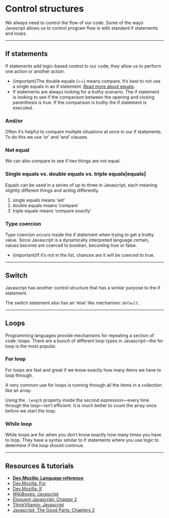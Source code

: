 # Control structures

We always need to control the flow of our code. Some of the ways Javascipt allows us to control program flow is with standard if statements and loops.

---

## If statements

If statements add logic-based control to our code; they allow us to perform one action or another action.

<!--#include "control/if.js" -->

- {important}The double equals (==) means compare. It’s best to not use a single equals in an if statement. [Read more about equals](#equals).
- If statements are always looking for a truthy scenario. The if statement is looking to see if the comparison between the opening and closing parenthesis is true. If the comparison is truthy the if statement is executed.

<!--#include "control/if-more.js" -->

### And/or

Often it’s helpful to compare multiple situations at once in our if statements. To do this we use ‘or’ and ‘and’ clauses.

<!--#include "control/if-and-or.js" -->

### Not equal

We can also compare to see if two things are not equal.

<!--#include "control/if-not-equal.js" -->

### Single equals vs. double equals vs. triple equals[equals]

Equals can be used in a series of up to three in Javascript, each meaning slightly different things and acting differently.

1. single equals means ‘set’
	<!--#include "control/equals-single.js" -->
2. double equals means ‘compare’
	<!--#include "control/equals-double.js" -->
3. triple equals means ‘compare exactly’
	<!--#include "control/equals-triple.js" -->

### Type coercion

Type coercion occurs inside the if statement when trying to get a truthy value. Since Javascript is a dynamically interpreted language certain, values become are coerced to boolean, becoming true or false.

<!--#include "control/type-coercion.html" raw -->

- {important}If it’s not in the list, chances are it will be coerced to true.

<!--#include "control/type-coercion.js" -->

---

## Switch

Javascript has another control structure that has a similar purpose to the if statement.

<!--#include "control/switch.js" -->

The switch statement also has an ‘else’ like mechanism: `default`.

<!--#include "control/switch-default.js" -->

---

## Loops

Programming languages provide mechanisms for repeating a section of code: loops. There are a bunch of different loop types in Javascript—the for loop is the most popular.

### For loop

For loops are fast and great if we know exactly how many items we have to loop through.

<!--#include "control/for.js" -->

A very common use for loops is running through all the items in a collection like an array.

<!--#include "control/for-array.js" -->

Using the `.length` property inside the second expression—every time through the loop—isn’t efficient. It is much better to count the array once before we start the loop.

<!--#include "control/for-total.js" -->

### While loop

While loops are for when you don’t know exactly how many times you have to loop. They have a syntax similar to if statements where you use logic to determine if the loop should continue.

<!--#include "control/while.js" -->

---

## Resources & tutorials

- [**Dev.Mozilla: Language reference**](https://developer.mozilla.org/en/JavaScript)
- [Dev.Mozilla: For](https://developer.mozilla.org/en/JavaScript/Reference/Statements/for)
- [Dev.Mozilla: If](https://developer.mozilla.org/en/JavaScript/Reference/Statements/if...else)
- [WikiBooks: Javascript](http://en.wikibooks.org/wiki/JavaScript/Control_Structures)
- [Eloquent Javascript: Chapter 2](http://www.amazon.ca/dp/1593272820/)
- [ThinkVitamin: Javascript](http://membership.thinkvitamin.com/library/javascript)
- [Javascript: The Good Parts: Chapters 2](http://www.amazon.ca/dp/0596517742/)